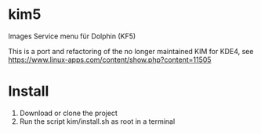 # kim5
Images Service menu für Dolphin (KF5)

This is a port and refactoring of the no longer maintained KIM for KDE4, see https://www.linux-apps.com/content/show.php?content=11505
# Install
1. Download or clone the project
1. Run the script kim/install.sh as root in a terminal
